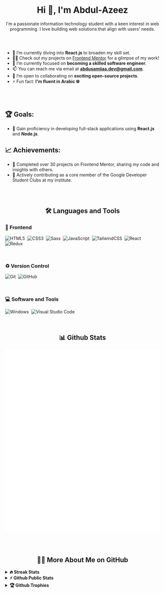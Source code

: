 <h1 align="center">Hi 👋, I'm Abdul-Azeez</h1>

<p align="center">
I'm a passionate information technology student with a keen interest in web programming. I love building web solutions that align with users' needs.
</p>

##

<br>

- 🌱 I’m currently diving into **React.js** to broaden my skill set.
- 👨‍💻 Check out my projects on [Frontend Mentor](https://www.frontendmentor.io/profile/xyzeez) for a glimpse of my work!
- 🔭 I’m currently focused on **becoming a skilled software engineer**.
- 📫 You can reach me via email at **abdusamiiaa.dev@gmail.com**.
- 👯 I’m open to collaborating on **exciting open-source projects**.
- ⚡ Fun fact: **I'm fluent in Arabic 🌐**

<br>
<br>

## 🏆 Goals:

- 🚀 Gain proficiency in developing full-stack applications using **React.js** and **Node.js**.

## 📈 Achievements:

- 🎉 Completed over 30 projects on Frontend Mentor, sharing my code and insights with others.
- 🏢 Actively contributing as a core member of the Google Developer Student Clubs at my institute.

<br>
<br>

<div>

<h2 align="center">🛠 Languages and Tools</h2>

<h3>🎨 Frontend</h3>

![HTML5](https://img.shields.io/badge/-HTML5-E34F26?style=for-the-badge&logo=html5&logoColor=white)&nbsp; ![CSS3](https://img.shields.io/badge/-CSS3-1572B6?style=for-the-badge&logo=css3)&nbsp; ![Sass](https://img.shields.io/badge/-Sass-CC6699?style=for-the-badge&logo=sass&logoColor=white)&nbsp; ![JavaScript](https://img.shields.io/badge/Javascript-F7DF1E.svg?style=for-the-badge&logo=javascript&logoColor=black)&nbsp; ![TailwindCSS](https://img.shields.io/badge/-Tailwind_CSS-38B2AC?style=for-the-badge&logo=tailwind-css&logoColor=white)&nbsp; ![React](https://img.shields.io/badge/-React-%23404d59?style=for-the-badge&logo=react)&nbsp; ![Redux](https://img.shields.io/badge/redux-%23593d88.svg?style=for-the-badge&logo=redux&logoColor=white)&nbsp;

<br>

<h3>♻ Version Control</h3>

![Git](https://img.shields.io/badge/-Git-F05032?style=for-the-badge&logo=git&logoColor=white)&nbsp; ![GitHub](https://img.shields.io/badge/-GitHub-181717?style=for-the-badge&logo=github)&nbsp;

<br>

<h3>💻 Software and Tools</h3>

![Windows](https://img.shields.io/badge/-Windows-0078D4?style=for-the-badge&logo=windows&logoColor=white)&nbsp; ![Visual Studio Code](https://img.shields.io/badge/-VSCODE-007ACC?style=for-the-badge&&logo=visual-studio-code&logoColor=white)&nbsp;

</div>

<br>
<h2 align="center">📊 Github Stats</h2>

<div align="center">

![Stats Overview](https://raw.githubusercontent.com/xyzeez/github-stats/master/generated/overview.svg#gh-dark-mode-only)
![Most Used Languages](https://raw.githubusercontent.com/xyzeez/github-stats/master/generated/languages.svg#gh-dark-mode-only)

</div>
<br>

<br>

<h2 align="center">👨‍💻 More About Me on GitHub</h2>

<details>
<summary><b>🔥 Streak Stats</b></summary>
<br>
<p align="center">
<img align="center" src="https://github-readme-streak-stats.herokuapp.com/?user=xyzeez&theme=dark" alt="xyzeez" width="400"/>
</p>
</details>

<details>
<summary><b>⚡ Github Public Stats</b></summary>
<br>
<p align="center">
<img src="https://github-readme-stats.vercel.app/api?username=xyzeez&show_icons=true&theme=dark&locale=en" alt="xyzeez" width="400"/>
</p>
&nbsp;
</details>

<details>
<summary><b>🏆 Github Trophies</b></summary>
<br>
<p align="center">
<img src="https://github-profile-trophy.vercel.app/?username=xyzeez&theme=discord" alt="xyzeez" />
</p>
</details>
